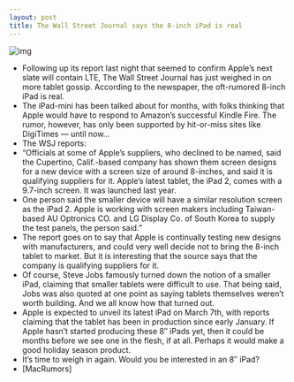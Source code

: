 ```yaml
---
layout: post
title: The Wall Street Journal says the 8-inch iPad is real
---
```

![img](http://media.idownloadblog.com/wp-content/uploads/2011/12/Screen-Shot-2011-11-15-at-2.37.15-AM.png)
* Following up its report last night that seemed to confirm Apple’s next slate will contain LTE, The Wall Street Journal has just weighed in on more tablet gossip. According to the newspaper, the oft-rumored 8-inch iPad is real.
* The iPad-mini has been talked about for months, with folks thinking that Apple would have to respond to Amazon’s successful Kindle Fire. The rumor, however, has only been supported by hit-or-miss sites like DigiTimes — until now…
* The WSJ reports:
* “Officials at some of Apple’s suppliers, who declined to be named, said the Cupertino, Calif.-based company has shown them screen designs for a new device with a screen size of around 8-inches, and said it is qualifying suppliers for it. Apple’s latest tablet, the iPad 2, comes with a 9.7-inch screen. It was launched last year.
* One person said the smaller device will have a similar resolution screen as the iPad 2. Apple is working with screen makers including Taiwan-based AU Optronics CO. and LG Display Co. of South Korea to supply the test panels, the person said.”
* The report goes on to say that Apple is continually testing new designs with manufacturers, and could very well decide not to bring the 8-inch tablet to market. But it is interesting that the source says that the company is qualifying suppliers for it.
* Of course, Steve Jobs famously turned down the notion of a smaller iPad, claiming that smaller tablets were difficult to use. That being said, Jobs was also quoted at one point as saying tablets themselves weren’t worth building. And we all know how that turned out.
* Apple is expected to unveil its latest iPad on March 7th, with reports claiming that the tablet has been in production since early January. If Apple hasn’t started producing these 8″ iPads yet, then it could be months before we see one in the flesh, if at all. Perhaps it would make a good holiday season product.
* It’s time to weigh in again. Would you be interested in an 8″ iPad?
* [MacRumors]

